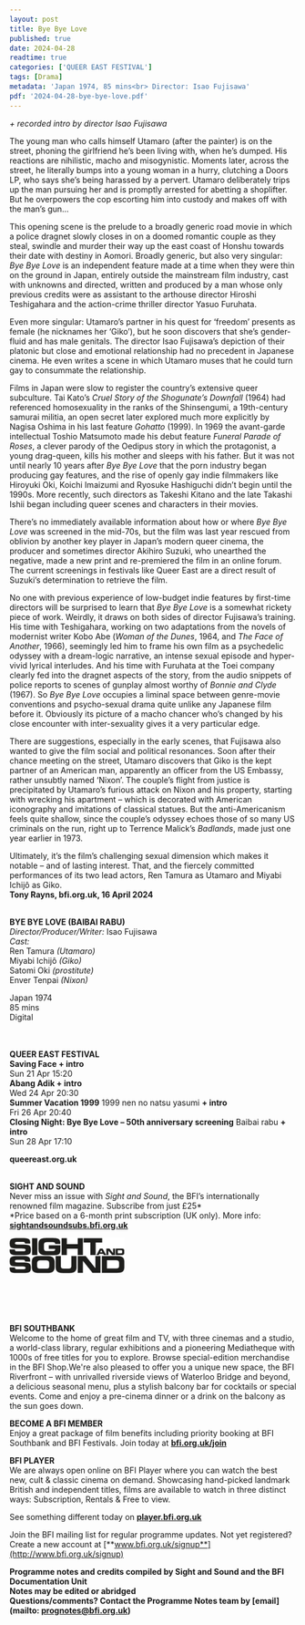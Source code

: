 ```yaml
---
layout: post
title: Bye Bye Love
published: true
date: 2024-04-28
readtime: true
categories: ['QUEER EAST FESTIVAL']
tags: [Drama]
metadata: 'Japan 1974, 85 mins<br> Director: Isao Fujisawa'
pdf: '2024-04-28-bye-bye-love.pdf'
---
```


_+ recorded intro by director Isao Fujisawa_

The young man who calls himself Utamaro (after the painter) is on the street, phoning the girlfriend he’s been living with, when he’s dumped. His reactions are nihilistic, macho and misogynistic. Moments later, across the street, he literally bumps into a young woman in a hurry, clutching a Doors LP, who says she’s being harassed by a pervert. Utamaro deliberately trips up the man pursuing her and is promptly arrested for abetting a shoplifter. But he overpowers the cop escorting him into custody and makes off with the man’s gun…

This opening scene is the prelude to a broadly generic road movie in which a police dragnet slowly closes in on a doomed romantic couple as they steal, swindle and murder their way up the east coast of Honshu towards their date with destiny in Aomori. Broadly generic, but also very singular: _Bye Bye Love_ is an independent feature made at a time when they were thin on the ground in Japan, entirely outside the mainstream film industry, cast with unknowns and directed, written and produced by a man whose only previous credits were as assistant to the arthouse director Hiroshi Teshigahara and the action-crime thriller director Yasuo Furuhata.

Even more singular: Utamaro’s partner in his quest for ‘freedom’ presents as female (he nicknames her ‘Giko’), but he soon discovers that she’s gender-fluid and has male genitals. The director Isao Fujisawa’s depiction of their platonic but close and emotional relationship had no precedent in Japanese cinema. He even writes a scene in which Utamaro muses that he could turn gay to consummate the relationship.

Films in Japan were slow to register the country’s extensive queer subculture. Tai Kato’s _Cruel Story of the Shogunate’s Downfall_ (1964) had referenced homosexuality in the ranks of the Shinsengumi, a 19th-century samurai militia, an open secret later explored much more explicitly by Nagisa Oshima in his last feature _Gohatto_ (1999). In 1969 the avant-garde intellectual Toshio Matsumoto made his debut feature _Funeral Parade of Roses_, a clever parody of the Oedipus story in which the protagonist, a young drag-queen, kills his mother and sleeps with his father. But it was not until nearly 10 years after _Bye Bye Love_ that the porn industry began producing gay features, and the rise of openly gay indie filmmakers like Hiroyuki Oki, Koichi Imaizumi and Ryosuke Hashiguchi didn’t begin until the 1990s. More recently, such directors as Takeshi Kitano and the late Takashi Ishii began including queer scenes and characters in their movies.

There’s no immediately available information about how or where _Bye Bye Love_ was screened in the mid-70s, but the film was last year rescued from oblivion by another key player in Japan’s modern queer cinema, the producer and sometimes director Akihiro Suzuki, who unearthed the negative, made a new print and re-premiered the film in an online forum. The current screenings in festivals like Queer East are a direct result of Suzuki’s determination to retrieve the film.

No one with previous experience of low-budget indie features by first-time directors will be surprised to learn that _Bye Bye Love_ is a somewhat rickety piece of work. Weirdly, it draws on both sides of director Fujisawa’s training. His time with Teshigahara, working on two adaptations from the novels of modernist writer Kobo Abe (_Woman of the Dunes_, 1964, and _The Face of Another_, 1966), seemingly led him to frame his own film as a psychedelic odyssey with a dream-logic narrative, an intense sexual episode and hyper-vivid lyrical interludes. And his time with Furuhata at the Toei company clearly fed into the dragnet aspects of the story, from the audio snippets of police reports to scenes of gunplay almost worthy of _Bonnie and Clyde_ (1967). So _Bye Bye Love_ occupies a liminal space between genre-movie conventions and psycho-sexual drama quite unlike any Japanese film before it. Obviously its picture of a macho chancer who’s changed by his close encounter with inter-sexuality gives it a very particular edge.

There are suggestions, especially in the early scenes, that Fujisawa also wanted to give the film social and political resonances. Soon after their chance meeting on the street, Utamaro discovers that Giko is the kept partner of an American man, apparently an officer from the US Embassy, rather unsubtly named ‘Nixon’. The couple’s flight from justice is precipitated by Utamaro’s furious attack on Nixon and his property, starting with wrecking his apartment – which is decorated with American iconography and imitations of classical statues. But the anti-Americanism feels quite shallow, since the couple’s odyssey echoes those of so many US criminals on the run, right up to Terrence Malick’s _Badlands_, made just one year earlier in 1973.

Ultimately, it’s the film’s challenging sexual dimension which makes it notable – and of lasting interest. That, and the fiercely committed performances of its two lead actors, Ren Tamura as Utamaro and Miyabi Ichijô as Giko.  
**Tony Rayns, bfi.org.uk, 16 April 2024**
<br><br>

**BYE BYE LOVE (BAIBAI RABU)**<br>
_Director/Producer/Writer:_ Isao Fujisawa<br>
_Cast:_<br>
Ren Tamura _(Utamaro)_<br>
Miyabi Ichijô _(Giko)_<br>
Satomi Oki _(prostitute)_<br>
Enver Tenpai _(Nixon)_<br>

Japan 1974<br>
85 mins<br>
Digital<br>
<br><br>

**QUEER EAST FESTIVAL**<br>
**Saving Face + intro**<br>
Sun 21 Apr 15:20<br>
**Abang Adik + intro**<br>
Wed 24 Apr 20:30<br>
**Summer Vacation 1999**  1999 nen no natsu yasumi **+ intro**<br>
Fri 26 Apr 20:40<br>
**Closing Night: Bye Bye Love – 50th anniversary screening** Baibai rabu **+ intro**<br>
Sun 28 Apr 17:10<br>

**queereast.org.uk**
<br><br>

**SIGHT AND SOUND**<br>
Never miss an issue with _Sight and Sound_, the BFI’s internationally renowned film magazine. Subscribe from just £25*<br>
*Price based on a 6-month print subscription (UK only). More info: [**sightandsoundsubs.bfi.org.uk**](https://sightandsoundsubs.bfi.org.uk/subscribe)

<img style="float: left;" src="/img/sight-and-sound.jpg" width="40%" height="40%"><br><br><br><br><br><br><br><br>

**BFI SOUTHBANK**  
Welcome to the home of great film and TV, with three cinemas and a studio, a world-class library, regular exhibitions and a pioneering Mediatheque with 1000s of free titles for you to explore. Browse special-edition merchandise in the BFI Shop.We&#39;re also pleased to offer you a unique new space, the BFI Riverfront – with unrivalled riverside views of Waterloo Bridge and beyond, a delicious seasonal menu, plus a stylish balcony bar for cocktails or special events. Come and enjoy a pre-cinema dinner or a drink on the balcony as the sun goes down.  

**BECOME A BFI MEMBER**  
Enjoy a great package of film benefits including priority booking at BFI Southbank and BFI Festivals. Join today at [**bfi.org.uk/join**](http://www.bfi.org.uk/join)  

**BFI PLAYER**  
 We are always open online on BFI Player where you can watch the best new, cult &amp; classic cinema on demand. Showcasing hand-picked landmark British and independent titles, films are available to watch in three distinct ways: Subscription, Rentals &amp; Free to view.  

See something different today on [**player.bfi.org.uk**](https://player.bfi.org.uk)  

Join the BFI mailing list for regular programme updates. Not yet registered? Create a new account at [**www.bfi.org.uk/signup**](http://www.bfi.org.uk/signup)

**Programme notes and credits compiled by Sight and Sound and the BFI Documentation Unit  
Notes may be edited or abridged  
Questions/comments? Contact the Programme Notes team by [email](mailto: prognotes@bfi.org.uk)**

<!--stackedit_data:
eyJoaXN0b3J5IjpbMjAxNjUxNjEzNV19
-->